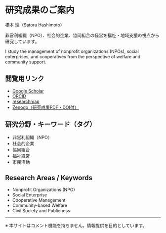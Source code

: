 # 研究成果のご案内

橋本 理（Satoru Hashimoto）

非営利組織（NPO）、社会的企業、協同組合の経営を福祉・地域支援の視点から研究しています。

I study the management of nonprofit organizations (NPOs), social enterprises, and cooperatives from the perspective of welfare and community support.

## 閲覧用リンク

- [Google Scholar](https://scholar.google.com/citations?user=FAdoisMAAAAJ)
- [ORCID](https://orcid.org/0009-0000-6527-7148)
- [researchmap](https://researchmap.jp/read0069764)
- [Zenodo（研究成果PDF・DOI付）](https://zenodo.org/search?q=satoru%20hashimoto)

## 研究分野・キーワード（タグ）

- 非営利組織（NPO）
- 社会的企業
- 協同組合
- 福祉経営
- 市民活動

## Research Areas / Keywords

- Nonprofit Organizations (NPO)
- Social Enterprise
- Cooperative Management
- Community-based Welfare
- Civil Society and Publicness


---

※ 本サイトはコメント機能を持ちません。情報提供を目的としています。
